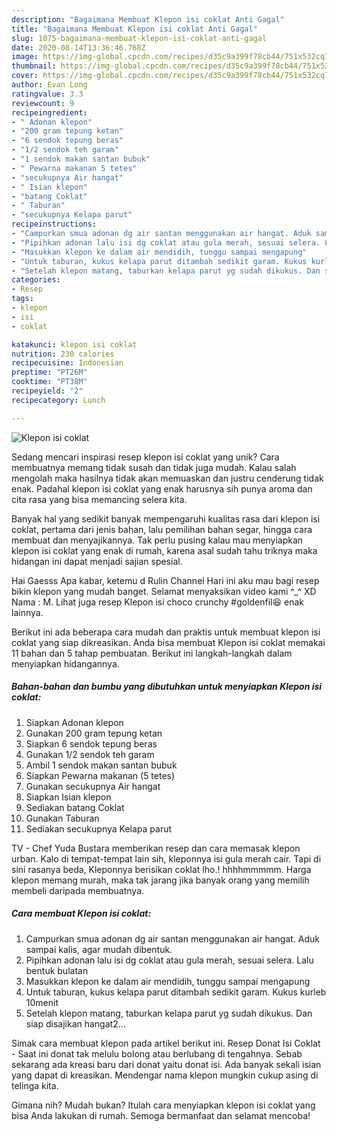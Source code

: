 ```yaml
---
description: "Bagaimana Membuat Klepon isi coklat Anti Gagal"
title: "Bagaimana Membuat Klepon isi coklat Anti Gagal"
slug: 1075-bagaimana-membuat-klepon-isi-coklat-anti-gagal
date: 2020-08-14T13:36:46.768Z
image: https://img-global.cpcdn.com/recipes/d35c9a399f78cb44/751x532cq70/klepon-isi-coklat-foto-resep-utama.jpg
thumbnail: https://img-global.cpcdn.com/recipes/d35c9a399f78cb44/751x532cq70/klepon-isi-coklat-foto-resep-utama.jpg
cover: https://img-global.cpcdn.com/recipes/d35c9a399f78cb44/751x532cq70/klepon-isi-coklat-foto-resep-utama.jpg
author: Evan Long
ratingvalue: 3.3
reviewcount: 9
recipeingredient:
- " Adonan klepon"
- "200 gram tepung ketan"
- "6 sendok tepung beras"
- "1/2 sendok teh garam"
- "1 sendok makan santan bubuk"
- " Pewarna makanan 5 tetes"
- "secukupnya Air hangat"
- " Isian klepon"
- "batang Coklat"
- " Taburan"
- "secukupnya Kelapa parut"
recipeinstructions:
- "Campurkan smua adonan dg air santan menggunakan air hangat. Aduk sampai kalis, agar mudah dibentuk."
- "Pipihkan adonan lalu isi dg coklat atau gula merah, sesuai selera. Lalu bentuk bulatan"
- "Masukkan klepon ke dalam air mendidih, tunggu sampai mengapung"
- "Untuk taburan, kukus kelapa parut ditambah sedikit garam. Kukus kurleb 10menit"
- "Setelah klepon matang, taburkan kelapa parut yg sudah dikukus. Dan siap disajikan hangat2..."
categories:
- Resep
tags:
- klepon
- isi
- coklat

katakunci: klepon isi coklat 
nutrition: 230 calories
recipecuisine: Indonesian
preptime: "PT26M"
cooktime: "PT38M"
recipeyield: "2"
recipecategory: Lunch

---
```



![Klepon isi coklat](https://img-global.cpcdn.com/recipes/d35c9a399f78cb44/751x532cq70/klepon-isi-coklat-foto-resep-utama.jpg)

Sedang mencari inspirasi resep klepon isi coklat yang unik? Cara membuatnya memang tidak susah dan tidak juga mudah. Kalau salah mengolah maka hasilnya tidak akan memuaskan dan justru cenderung tidak enak. Padahal klepon isi coklat yang enak harusnya sih punya aroma dan cita rasa yang bisa memancing selera kita.

Banyak hal yang sedikit banyak mempengaruhi kualitas rasa dari klepon isi coklat, pertama dari jenis bahan, lalu pemilihan bahan segar, hingga cara membuat dan menyajikannya. Tak perlu pusing kalau mau menyiapkan klepon isi coklat yang enak di rumah, karena asal sudah tahu triknya maka hidangan ini dapat menjadi sajian spesial.

Hai Gaesss Apa kabar, ketemu d Rulin Channel Hari ini aku mau bagi resep bikin klepon yang mudah banget. Selamat menyaksikan video kami ^_^ XD Nama : M. Lihat juga resep Klepon isi choco crunchy #goldenfil😆 enak lainnya.


Berikut ini ada beberapa cara mudah dan praktis untuk membuat klepon isi coklat yang siap dikreasikan. Anda bisa membuat Klepon isi coklat memakai 11 bahan dan 5 tahap pembuatan. Berikut ini langkah-langkah dalam menyiapkan hidangannya.

<!--inarticleads1-->

##### Bahan-bahan dan bumbu yang dibutuhkan untuk menyiapkan Klepon isi coklat:

1. Siapkan  Adonan klepon
1. Gunakan 200 gram tepung ketan
1. Siapkan 6 sendok tepung beras
1. Gunakan 1/2 sendok teh garam
1. Ambil 1 sendok makan santan bubuk
1. Siapkan  Pewarna makanan (5 tetes)
1. Gunakan secukupnya Air hangat
1. Siapkan  Isian klepon
1. Sediakan batang Coklat
1. Gunakan  Taburan
1. Sediakan secukupnya Kelapa parut


TV - Chef Yuda Bustara memberikan resep dan cara memasak klepon urban. Kalo di tempat-tempat lain sih, kleponnya isi gula merah cair. Tapi di sini rasanya beda, Kleponnya berisikan coklat lho.! hhhhmmmmm. Harga klepon memang murah, maka tak jarang jika banyak orang yang memilih membeli daripada membuatnya. 

<!--inarticleads2-->

##### Cara membuat Klepon isi coklat:

1. Campurkan smua adonan dg air santan menggunakan air hangat. Aduk sampai kalis, agar mudah dibentuk.
1. Pipihkan adonan lalu isi dg coklat atau gula merah, sesuai selera. Lalu bentuk bulatan
1. Masukkan klepon ke dalam air mendidih, tunggu sampai mengapung
1. Untuk taburan, kukus kelapa parut ditambah sedikit garam. Kukus kurleb 10menit
1. Setelah klepon matang, taburkan kelapa parut yg sudah dikukus. Dan siap disajikan hangat2...


Simak cara membuat klepon pada artikel berikut ini. Resep Donat Isi Coklat - Saat ini donat tak melulu bolong atau berlubang di tengahnya. Sebab sekarang ada kreasi baru dari donat yaitu donat isi. Ada banyak sekali isian yang dapat di kreasikan. Mendengar nama klepon mungkin cukup asing di telinga kita. 

Gimana nih? Mudah bukan? Itulah cara menyiapkan klepon isi coklat yang bisa Anda lakukan di rumah. Semoga bermanfaat dan selamat mencoba!
